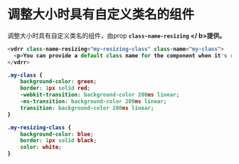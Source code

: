 # 调整大小时具有自定义类名的组件

调整大小时具有自定义类名的组件，由prop <b>`class-name-resizing` </ b>提供。

~~~js
<vdrr class-name-resizing="my-resizing-class" class-name="my-class">
  <p>You can provide a default class name for the component when it's resizing using the <b>class-name-resizing</b> prop.</p>
</vdrr>
~~~

~~~css
.my-class {
    background-color: green;
    border: 1px solid red;
    -webkit-transition: background-color 200ms linear;
    -ms-transition: background-color 200ms linear;
    transition: background-color 200ms linear;
}

.my-resizing-class {
    background-color: blue;
    border: 1px solid black;
    color: white;
}
~~~

